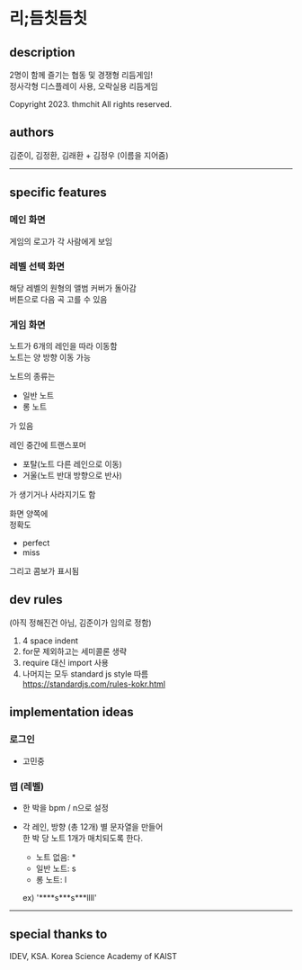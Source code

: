# 리;듬칫듬칫

## description
2명이 함께 즐기는 협동 및 경쟁형 리듬게임!\
정사각형 디스플레이 사용, 오락실용 리듬게임

Copyright 2023. thmchit All rights reserved.

## authors
김준이, 김정환, 김래환
\+ 김정우 (이름을 지어줌)

---
## specific features
### 메인 화면
게임의 로고가 각 사람에게 보임

### 레벨 선택 화면
해당 레벨의 원형의 앨범 커버가 돌아감\
버튼으로 다음 곡 고를 수 있음

### 게임 화면
노트가 6개의 레인을 따라 이동함\
노트는 양 방향 이동 가능

노트의 종류는 
* 일반 노트
* 롱 노트

가 있음

레인 중간에 트랜스포머

* 포탈(노트 다른 레인으로 이동)
* 거울(노트 반대 방향으로 반사)

가 생기거나 사라지기도 함

화면 양쪽에\
정확도
* perfect
* miss

그리고 콤보가 표시됨

## dev rules
(아직 정해진건 아님, 김준이가 임의로 정함)
1. 4 space indent
2. for문 제외하고는 세미콜론 생략
3. require 대신 import 사용
4. 나머지는 모두 standard js style 따름\
https://standardjs.com/rules-kokr.html

## implementation ideas
### 로그인
* 고민중

### 맵 (레벨)
* 한 박을 bpm / n으로 설정
* 각 레인, 방향 (총 12개) 별 문자열을 만들어\
한 박 당 노트 1개가 매치되도록 한다.
    * 노트 없음: \*
    * 일반 노트: s
    * 롱 노트: l

    ex) '\*\*\*\*s\*\*\*s\*\*\*llll'

---
## special thanks to
IDEV, KSA. Korea Science Academy of KAIST